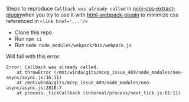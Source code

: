 Steps to reproduce `Callback was already called` in
[mini-css-extract-plugin](https://github.com/webpack-contrib/mini-css-extract-plugin)when you try to use it with 
[html-webpack-plugin](https://github.com/jantimon/html-webpack-plugin) to minimize css referenced in `<link href='...'/>`  

- Clone this repo
- Run `npm ci`
- Run `node node_modules/webpack/bin/webpack.js`

Will fail with this error:
```$
Error: Callback was already called.
    at throwError (/mnt/winda/gits/mcep_issue_489/node_modules/neo-async/async.js:16:11)
    at /mnt/winda/gits/mcep_issue_489/node_modules/neo-async/async.js:2818:7
    at process._tickCallback (internal/process/next_tick.js:61:11)
```